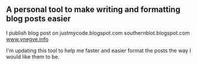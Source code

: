 A personal tool to make writing and formatting blog posts easier
---------------

I publish blog post on
justmycode.blogspot.com
southernblot.blogspot.com
www.ynegve.info

I'm updating this tool to help me faster and easier format the posts the way I would like them to be.